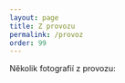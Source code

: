 ```yaml
---
layout: page
title: Z provozu
permalink: /provoz
order: 99
---
```


Několik fotografií z provozu:


